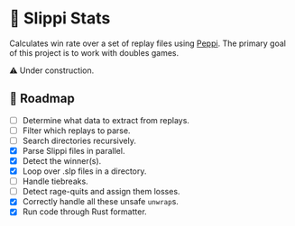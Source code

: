 # 🐸 Slippi Stats

Calculates win rate over a set of replay files using [Peppi][peppi]. The primary goal of this project is to work with doubles games.

⚠️ Under construction.

## 🚧 Roadmap

- [ ] Determine what data to extract from replays.
- [ ] Filter which replays to parse.
- [ ] Search directories recursively.
- [x] Parse Slippi files in parallel.
- [x] Detect the winner(s).
- [x] Loop over .slp files in a directory.
- [ ] Handle tiebreaks.
- [ ] Detect rage-quits and assign them losses.
- [x] Correctly handle all these unsafe `unwrap`s.
- [x] Run code through Rust formatter.

[peppi]: https://github.com/hohav/peppi
